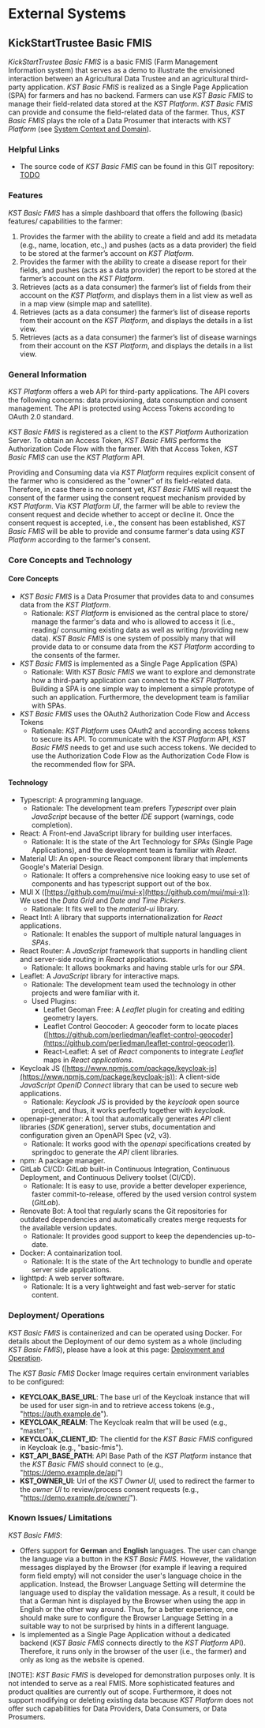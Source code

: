 # External Systems

## KickStartTrustee Basic FMIS

_KickStartTrustee Basic FMIS_ is a basic FMIS (Farm Management Information system) that serves as a demo to illustrate the envisioned interaction between an Agricultural Data Trustee and an agricultural third-party application. _KST Basic FMIS_ is realized as a Single Page Application (SPA) for farmers and has no backend. Farmers can use _KST Basic FMIS_ to manage their field-related data stored at the _KST Platform_. _KST Basic FMIS_ can provide and consume the field-related data of the farmer. Thus, _KST Basic FMIS_ plays the role of a Data Prosumer that interacts with _KST Platform_ (see [System Context and Domain](<../>)).

### Helpful Links

- The source code of  _KST Basic FMIS_  can be found in this GIT repository: [TODO](<>)  

### Features

_KST Basic FMIS_  has a simple dashboard that offers the following (basic) features/ capabilities to the farmer:

1. Provides the farmer with the ability to create a field and add its metadata (e.g., name, location, etc.,) and pushes (acts as a data provider)  the field to be stored at the farmer’s account on  _KST Platform_.
2. Provides the farmer with the ability to create a disease report for their fields, and pushes (acts as a data provider) the report to be stored at the farmer’s account on the  _KST Platform_.
3. Retrieves (acts as a data consumer) the farmer’s list of fields from their account on the  _KST Platform_, and displays them in a list view as well as in a map view (simple map and satellite).
4. Retrieves  (acts as a data consumer)  the farmer’s list of disease reports from their account on the  _KST Platform_, and displays the details in a list view.
5. Retrieves  (acts as a data consumer) the farmer’s list of disease warnings from their account on the  _KST Platform_, and displays the details in a list view.

### General Information

_KST Platform_ offers a web API for third-party applications. The API covers the following concerns: data provisioning, data consumption and consent management. The API is protected using Access Tokens according to OAuth 2.0 standard.

_KST Basic FMIS_  is registered as a client to the  _KST Platform_  Authorization Server. To obtain an Access Token,  _KST Basic FMIS_  performs the Authorization Code Flow with the farmer. With that Access Token,  _KST Basic FMIS_  can use the  _KST Platform_  API.

Providing and Consuming data via  _KST Platform_  requires explicit consent of the farmer who is considered as the "owner" of its field-related data. Therefore, in case there is no consent yet, _KST Basic FMIS_  will request the consent of the farmer using the consent request mechanism provided by  _KST Platform_. Via _KST Platform UI_, the farmer will be able to review the consent request and decide whether to accept or decline it. Once the consent request is accepted, i.e., the consent has been established, _KST Basic FMIS_  will be able to provide and consume farmer's data using _KST Platform_ according to the farmer's consent.

### Core Concepts and Technology

#### Core Concepts

- _KST Basic FMIS_  is a Data Prosumer that provides data to and consumes data from the  _KST Platform_.
  - Rationale: _KST Platform_ is envisioned as the central place to store/ manage the farmer's data and who is allowed to access it (i.e., reading/ consuming existing data as well as writing /providing new data). _KST Basic FMIS_  is one system of possibly many that will provide data to or consume data from the _KST Platform_ according to the consents of the farmer.
- _KST Basic FMIS_ is implemented as a Single Page Application (SPA)  
  - Rationale: With _KST Basic FMIS_ we want to explore and demonstrate how a third-party application can connect to the _KST Platform_. Building a SPA is one simple way to implement a simple prototype of such an application. Furthermore, the development team is familiar with SPAs.
- _KST Basic FMIS_ uses the OAuth2 Authorization Code Flow and Access Tokens
  - Rationale: _KST Platform_ uses OAuth2 and according access tokens to secure its API. To communicate with the _KST Platform_ API, _KST Basic FMIS_ needs to get and use such access tokens. We decided to use the Authorization Code Flow as the Authorization Code Flow is the recommended flow for SPA.

#### Technology

- Typescript: A programming language.
  - Rationale:  The development team prefers _Typescript_ over plain  _JavaScript_ because of the better  _IDE_ support (warnings, code completion).
- React: A Front-end JavaScript library for building user interfaces.
  - Rationale: It is the state of the Art Technology for  _SPAs_ (Single Page Applications),  and the development team is familiar with  _React_.
- Material UI: An open-source React component library that implements Google's Material Design.
  - Rationale: It offers a comprehensive nice looking easy to use set of components and has typescript support out of the box.
- MUI X ([https://github.com/mui/mui-x](https://github.com/mui/mui-x)): We used the  _Data Grid_  and  _Date and Time Pickers_.  
  - Rationale: It fits well to the  _material-ui_  library.
- React Intl: A library that supports internationalization for  _React_ applications.
  - Rationale: It enables the support of multiple natural languages in  _SPAs_.
- React Router: A  _JavaScript_ framework that supports in handling client and server-side routing in  _React_ applications.
  - Rationale: It allows bookmarks and having stable urls for our  _SPA_.
- Leaflet: A  _JavaScript_ library for interactive maps.
  - Rationale:  The development team used the technology in other projects and were familiar with it.
  - Used Plugins:
    - Leaflet Geoman Free: A  _Leaflet_ plugin for creating and editing geometry layers.
    - Leaflet Control Geocoder: A geocoder form to locate places ([https://github.com/perliedman/leaflet-control-geocoder](https://github.com/perliedman/leaflet-control-geocoder)).
    - React-Leaflet: A set of  _React_ components to integrate  _Leaflet_ maps in _React applications_.
- Keycloak JS ([https://www.npmjs.com/package/keycloak-js](https://www.npmjs.com/package/keycloak-js)): A client-side  _JavaScript OpenID Connect_ library that can be used to secure web applications.  
  - Rationale:  _Keycloak JS_ is provided by the  _keycloak_ open source project, and thus, it works perfectly together with  _keycloak._
- openapi-generator: A tool that automatically generates  _API_ client libraries (_SDK_ generation), server stubs, documentation and configuration given an OpenAPI Spec (v2, v3).  
  - Rationale: It works good with the  _openapi_ specifications created by springdoc to generate the  _API_ client libraries.
- npm: A package manager.
- GitLab CI/CD:  _GitLab_ built-in Continuous Integration, Continuous Deployment, and Continuous Delivery toolset (CI/CD).  
  - Rationale: It is easy to use, provide a better developer experience, faster commit-to-release, offered by the used version control system (_GitLab_).
- Renovate Bot: A tool that regularly scans the Git repositories for outdated dependencies and automatically creates merge requests for the available version updates.
  - Rationale: It provides good support to keep the dependencies up-to-date.
- Docker: A containarization tool.  
  - Rationale: It is the state of the Art technology to bundle and operate server side applications.
- lighttpd: A web server software.
  - Rationale: It is a very lightweight and fast web-server for static content.

### Deployment/ Operations

_KST Basic FMIS_ is containerized and can be operated using Docker. For details about the Deployment of our demo system as a whole (including _KST Basic FMIS_), please have a look at this page: [Deployment and Operation](<../../System Decomposition/Deployment/>).

The  _KST Basic FMIS_  Docker Image requires certain environment variables to be configured:

- **KEYCLOAK_BASE_URL**: The base url of the Keycloak instance that will be used for user sign-in and to retrieve access tokens (e.g., "https://auth.example.de").
- **KEYCLOAK_REALM**: The Keycloak realm that will be used (e.g., "master").
- **KEYCLOAK_CLIENT_ID**: The clientId for the  _KST Basic FMIS_  configured in Keycloak (e.g., "basic-fmis").
- **KST_API_BASE_PATH**: API Base Path of the  _KST Platform_  instance that the  _KST Basic FMIS_  should connect to (e.g., "https://demo.example.de/api")
- **KST_OWNER_UI**: Url of the  _KST Owner UI,_ used to redirect the farmer to the  _owner UI_ to review/process consent requests (e.g., "https://demo.example.de/owner/").

### Known Issues/ Limitations

_KST Basic FMIS_:

- Offers support for  **German** and  **English** languages. The user can change the language via a button in the __KST Basic FMIS_._ However, the validation messages displayed by the Browser (for example if leaving a required form field empty) will not consider the user's language choice in the application. Instead, the Browser Language Setting will determine the language used to display the validation message. As a result, it could be that a German hint is displayed by the Browser when using the app in English or the other way around. Thus, for a better experience, one should make sure to configure the Browser Language Setting in a suitable way to not be surprised by hints in a different language.
- Is implemented as a Single Page Application without a dedicated backend (_KST Basic FMIS_  connects directly to the  _KST Platform_  API). Therefore, it runs only in the browser of the user (i.e., the farmer) and only as long as the website is opened.

[NOTE]: _KST Basic FMIS_  is developed for demonstration purposes only. It is not intended to serve as a real FMIS. More sophisticated features and product qualities are currently out of scope. Furthermore, it does not support modifying or deleting existing data because  _KST Platform_  does not offer such capabilities for Data Providers, Data Consumers, or Data Prosumers.
